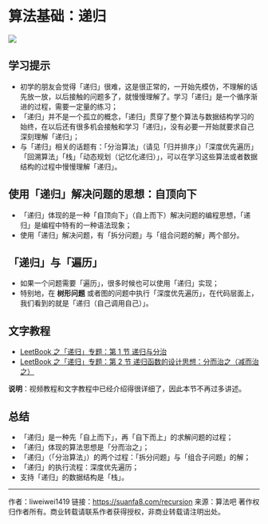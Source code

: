 # 算法基础：递归

![](https://suanfa8-1252206550.cos.ap-shanghai.myqcloud.com/008i3skNgy1gxdgspjq3hj30xg0isgn4.jpg)

## 学习提示

- 初学的朋友会觉得「递归」很难，这是很正常的，一开始先模仿，不理解的话先放一放，以后接触的问题多了，就慢慢理解了。学习「递归」是一个循序渐进的过程，需要一定量的练习；
- 「递归」并不是一个孤立的概念，「递归」贯穿了整个算法与数据结构学习的始终，在以后还有很多机会接触和学习「递归」，没有必要一开始就要求自己深刻理解「递归」；
- 与「递归」相关的话题有：「分治算法」（请见「归并排序」）「深度优先遍历」「回溯算法」「栈」「动态规划（记忆化递归）」，可以在学习这些算法或者数据结构的过程中慢慢理解「递归」。

## 使用「递归」解决问题的思想：自顶向下

- 「递归」体现的是一种「自顶向下」（自上而下）解决问题的编程思想，「递归」是编程中特有的一种语法现象；
- 使用「递归」解决问题，有「拆分问题」与「组合问题的解」两个部分。

## 「递归」与「遍历」

- 如果一个问题需要「遍历」，很多时候也可以使用「递归」实现；
- 特别地，在 **树形问题** 或者图的问题中执行「深度优先遍历」，在代码层面上，我们看到的就是「递归（自己调用自己）」。


## 文字教程

- [LeetBook 之「递归」专题：第 1 节 递归与分治](https://leetcode-cn.com/leetbook/read/recursion-and-divide-and-conquer/r24abc/)
- [LeetBook 之「递归」专题：第 2 节 递归函数的设计思想：分而治之（减而治之）](https://leetcode-cn.com/leetbook/read/recursion-and-divide-and-conquer/r21rci/)

**说明**：视频教程和文字教程中已经介绍得很详细了，因此本节不再过多讲述。

## 总结

- 「递归」是一种先「自上而下」，再「自下而上」的求解问题的过程；
- 「递归」体现的算法思想是「分而治之」；
- 「递归」（「分治算法」）的两个过程：「拆分问题」与「组合子问题」的解；
- 「递归」的执行流程：深度优先遍历；
- 支持「递归」的数据结构是「栈」。




---

作者：liweiwei1419
链接：https://suanfa8.com/recursion
来源：算法吧
著作权归作者所有。商业转载请联系作者获得授权，非商业转载请注明出处。